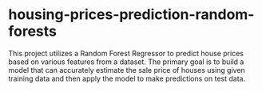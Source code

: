 # housing-prices-prediction-random-forests
This project utilizes a Random Forest Regressor to predict house prices based on various features from a dataset. The primary goal is to build a model that can accurately estimate the sale price of houses using given training data and then apply the model to make predictions on test data.
